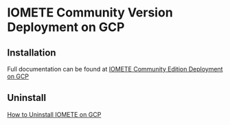 # IOMETE Community Version Deployment on GCP

## Installation

Full documentation can be found at [IOMETE Community Edition Deployment on GCP](https://iomete.com/resources/community-deployment/gcp/install)


## Uninstall

[How to Uninstall IOMETE on GCP](https://iomete.com/resources/community-deployment/gcp/uninstall)

